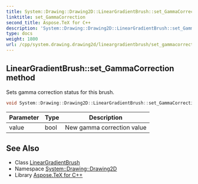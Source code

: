 ```yaml
---
title: System::Drawing::Drawing2D::LinearGradientBrush::set_GammaCorrection method
linktitle: set_GammaCorrection
second_title: Aspose.TeX for C++
description: 'System::Drawing::Drawing2D::LinearGradientBrush::set_GammaCorrection method. Sets gamma correction status for this brush in C++.'
type: docs
weight: 1800
url: /cpp/system.drawing.drawing2d/lineargradientbrush/set_gammacorrection/
---
```

## LinearGradientBrush::set_GammaCorrection method


Sets gamma correction status for this brush.

```cpp
void System::Drawing::Drawing2D::LinearGradientBrush::set_GammaCorrection(bool value)
```


| Parameter | Type | Description |
| --- | --- | --- |
| value | bool | New gamma correction value |

## See Also

* Class [LinearGradientBrush](../)
* Namespace [System::Drawing::Drawing2D](../../)
* Library [Aspose.TeX for C++](../../../)
